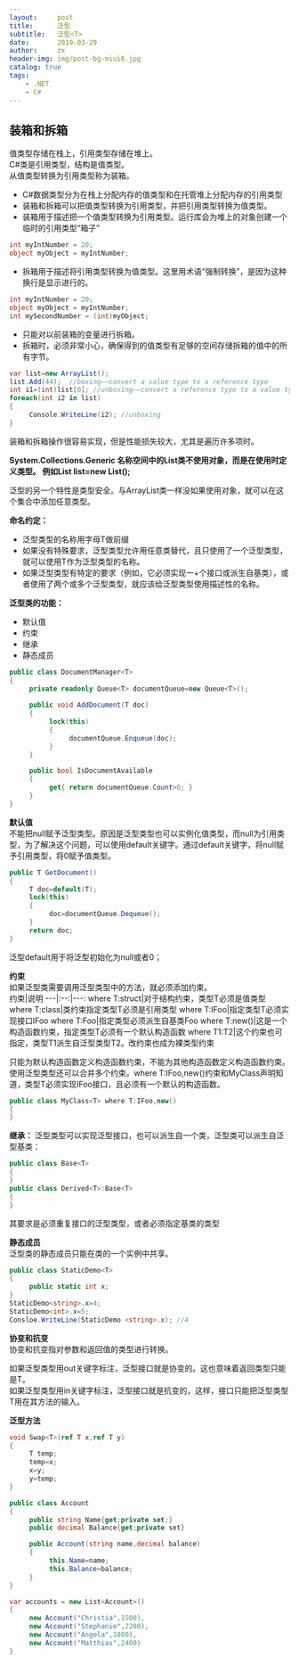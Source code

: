 ```yaml
---
layout:     post
title:      泛型
subtitle:   泛型<T>
date:       2019-03-29
author:     zx
header-img: img/post-bg-miui6.jpg
catalog: true
tags:
    - .NET
    - C#
---
```


## 装箱和拆箱 
值类型存储在栈上，引用类型存储在堆上。      
C#类是引用类型，结构是值类型。      
从值类型转换为引用类型称为装箱。 
- C#数据类型分为在栈上分配内存的值类型和在托管堆上分配内存的引用类型    
- 装箱和拆箱可以把值类型转换为引用类型，并把引用类型转换为值类型。
- 装箱用于描述把一个值类型转换为引用类型。运行库会为堆上的对象创建一个临时的引用类型“箱子”
```C#
int myIntNumber = 20;
object myObject = myIntNumber;
```
- 拆箱用于描述将引用类型转换为值类型。这里用术语“强制转换”，是因为这种换行是显示进行的。
```C#
int myIntNumber = 20;
object myObject = myIntNumber;
int mySecondNumber = (int)myObject;
```
- 只能对以前装箱的变量进行拆箱。
- 拆箱时，必须非常小心，确保得到的值类型有足够的空间存储拆箱的值中的所有字节。
```C#
var list=new ArrayList();
list.Add(44);  //boxing——convert a value type to a reference type
int i1=(int)list[0]; //unboxing——convert a reference type to a value type
foreach(int i2 in list)
{
     Console.WriteLine(i2); //unboxing
}
```
装箱和拆箱操作很容易实现，但是性能损失较大，尤其是遍历许多项时。  



**System.Collections.Generic 名称空间中的List<T>类不使用对象，而是在使用时定义类型。  例如List<int> list=new List<T>();**

泛型的另一个特性是类型安全。与ArrayList类一样没如果使用对象，就可以在这个集合中添加任意类型。

**命名约定：**
- 泛型类型的名称用字母T做前缀
- 如果没有特殊要求，泛型类型允许用任意类替代，且只使用了一个泛型类型，就可以使用T作为泛型类型的名称。
- 如果泛型类型有特定的要求（例如，它必须实现一+个接口或派生自基类），或者使用了两个或多个泛型类型，就应该给泛型类型使用描述性的名称。

**泛型类的功能：**
- 默认值
- 约束
- 继承
- 静态成员

```C#
public class DocumentManager<T>
{
     private readonly Queue<T> documentQueue=new Queue<T>();
     
     public void AddDocument(T doc)
     {
          lock(this)
          {
               documentQueue.Enqueue(doc);
          }
     }

     public bool IsDocumentAvailable
     {
          get{ return documentQueue.Count>0; }
     }
}
```

**默认值**  
不能把null赋予泛型类型。原因是泛型类型也可以实例化值类型，而null为引用类型，为了解决这个问题，可以使用default关键字。通过default关键字，将null赋予引用类型，将0赋予值类型。
```C#
public T GetDocument()
{
     T doc=default(T);
     lock(this)
     {
          doc=documentQueue.Dequeue();
     }
     return doc;
}
```
泛型default用于将泛型初始化为null或者0；

**约束**  
如果泛型类需要调用泛型类型中的方法，就必须添加约束。  
约束|说明
---|:--:|---:
where T:struct|对于结构约束，类型T必须是值类型
where T:class|类约束指定类型T必须是引用类型
where T:IFoo|指定类型T必须实现接口IFoo
where T:Foo|指定类型必须派生自基类Foo
where T:new()|这是一个构造函数约束，指定类型T必须有一个默认构造函数
where T1:T2|这个约束也可指定，类型T1派生自泛型类型T2。改约束也成为裸类型约束

只能为默认构造函数定义构造函数约束，不能为其他构造函数定义构造函数约束。  
使用泛型类型还可以合并多个约束。where T:IFoo,new()约束和MyClass<T>声明知道，类型T必须实现IFoo接口，且必须有一个默认的构造函数。  
```C#
public class MyClass<T> where T:IFoo,new()
{
}
```

**继承：**
泛型类型可以实现泛型接口，也可以派生自一个类，泛型类可以派生自泛型基类：  
```C#
public class Base<T>
{   
}
public class Derived<T>:Base<T>
{
}
```
其要求是必须重复接口的泛型类型，或者必须指定基类的类型

**静态成员**  
泛型类的静态成员只能在类的一个实例中共享。
```C#
public class StaticDemo<T>
{
     public static int x;
}
StaticDemo<string>.x=4;
StaticDemo<int>.x=5;
Consloe.WriteLine(StaticDemo <string>.x); //4
```

**协变和抗变**  
协变和抗变指对参数和返回值的类型进行转换。  

如果泛型类型用out关键字标注，泛型接口就是协变的。这也意味着返回类型只能是T。  
如果泛型类型用in关键字标注，泛型接口就是抗变的，这样，接口只能把泛型类型T用在其方法的输入。  


**泛型方法**  
```C#
void Swap<T>(ref T x,ref T y)
{
     T temp;
     temp=x;
     x=y;
     y=temp;
}

public class Account
{
     public string Name{get;private set;}
     public decimal Balance{get;private set}

     public Account(string name,decimal balance)
     {
          this.Name=name;
          this.Balance=balance;
     }
}

var accounts = new List<Account>()
{
     new Account("Christia",1500),
     new Account("Stephanie",2200),
     new Account("Angela",1800),
     new Account("Matthias",2400)
}
```